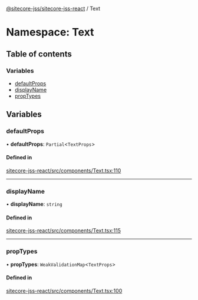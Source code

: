 [@sitecore-jss/sitecore-jss-react](../README.md) / Text

# Namespace: Text

## Table of contents

### Variables

- [defaultProps](Text.md#defaultprops)
- [displayName](Text.md#displayname)
- [propTypes](Text.md#proptypes)

## Variables

### defaultProps

• **defaultProps**: `Partial`\<`TextProps`\>

#### Defined in

[sitecore-jss-react/src/components/Text.tsx:110](https://github.com/Sitecore/jss/blob/2094b8e09/packages/sitecore-jss-react/src/components/Text.tsx#L110)

___

### displayName

• **displayName**: `string`

#### Defined in

[sitecore-jss-react/src/components/Text.tsx:115](https://github.com/Sitecore/jss/blob/2094b8e09/packages/sitecore-jss-react/src/components/Text.tsx#L115)

___

### propTypes

• **propTypes**: `WeakValidationMap`\<`TextProps`\>

#### Defined in

[sitecore-jss-react/src/components/Text.tsx:100](https://github.com/Sitecore/jss/blob/2094b8e09/packages/sitecore-jss-react/src/components/Text.tsx#L100)
